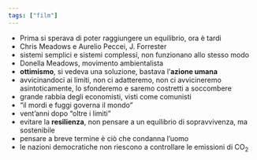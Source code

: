 ```yaml
---
tags: ["film"]
---
```

- Prima si sperava di poter raggiungere un equilibrio, ora è tardi
- Chris Meadows e Aurelio Peccei, J. Forrester
- sistemi semplici e sistemi complessi, non funzionano allo stesso modo
- Donella Meadows, movimento ambientalista
- **ottimismo**, si vedeva una soluzione, bastava l’**azione umana**
- avvicinandoci ai limiti, non ci adatteremo, non ci avvicineremo asintoticamente, lo sfonderemo e saremo costretti a soccombere
- grande rabbia degli economisti, visti come comunisti
- “il mordi e fuggi governa il mondo”
- vent’anni dopo “oltre i limiti”
- evitare la **resilienza**, non pensare a un equilibrio di sopravvivenza, ma sostenibile
- pensare a breve termine è ciò che condanna l’uomo
- le nazioni democratiche non riescono a controllare le emissioni di CO<sub>2</sub>